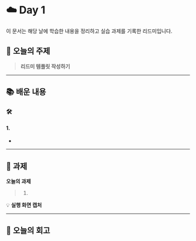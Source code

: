 # ☁️ Day 1
이 문서는 해당 날에 학습한 내용을 정리하고 실습 과제를 기록한 리드미입니다.

## 🔖 오늘의 주제
> **리드미 템플릿 작성하기**

---

## 📚 배운 내용

### 🛠️

#### 1. 

- 
---

## 📝 과제

**오늘의 과제**
> 1. 

💡 **실행 화면 캡처**

---

## 💭 오늘의 회고
